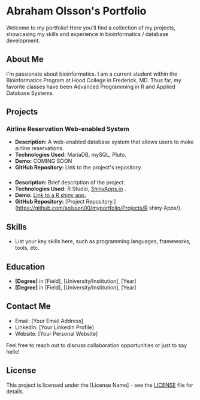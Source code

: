 # Abraham Olsson's Portfolio

Welcome to my portfolio! Here you'll find a collection of my projects, showcasing my skills and experience in bioinformatics / database development.

## About Me

I'm passionate about bioinformatics. I am a current student within the Bioinformatics Program at Hood College in Frederick, MD. Thus far, my favorite classes have been Advanced Programming in R and Applied Database Systems. 

## Projects

### Airline Reservation Web-enabled System

- **Description:** A web-enabled database system that allows users to make airline reservations.
- **Technologies Used:** MariaDB, mySQL, Pluto.
- **Demo:** COMING SOON
- **GitHub Repository:** Link to the project's repository.

### 

- **Description:** Brief description of the project.
- **Technologies Used:** R Studio, [ShinyApps.io](http://shinyapps.io) .
- **Demo:** [Link to a R shiny app.](https://abeolsson.shinyapps.io/USCISHistoricalProcessingTimes/)
- **GitHub Repository:** [Project Repository.](https://github.com/aolsson00/myportfolio/Projects/R shiny Apps/).


## Skills

- List your key skills here, such as programming languages, frameworks, tools, etc.

## Education

- **[Degree]** in [Field], [University/Institution], [Year]
- **[Degree]** in [Field], [University/Institution], [Year]

## Contact Me

- Email: [Your Email Address]
- LinkedIn: [Your LinkedIn Profile]
- Website: [Your Personal Website]

Feel free to reach out to discuss collaboration opportunities or just to say hello!

## License

This project is licensed under the [License Name] - see the [LICENSE](LICENSE) file for details.

